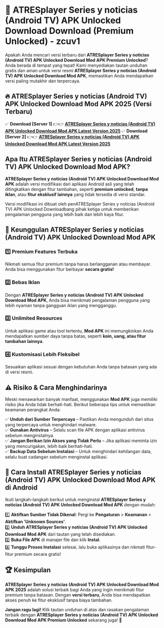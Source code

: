 # 🎯 ATRESplayer Series y noticias (Android TV) APK Unlocked Download  Download (Premium Unlocked) -  zcuv1

Apakah Anda mencari versi terbaru dari **ATRESplayer Series y noticias (Android TV) APK Unlocked Download Mod APK Premium Unlocked**? Anda berada di tempat yang tepat! Kami menyediakan tautan unduhan gratis dan aman untuk versi resmi **ATRESplayer Series y noticias (Android TV) APK Unlocked Download Mod APK**, memastikan Anda mendapatkan versi paling mutakhir dan terpercaya.

## 🔥 ATRESplayer Series y noticias (Android TV) APK Unlocked Download Mod APK 2025 (Versi Terbaru)

✅ **Download [Server 1]** 👉👉 [**ATRESplayer Series y noticias (Android TV) APK Unlocked Download Mod APK Latest Version 2025**](https://momento.my/?title=ATRESplayer_Series_y_noticias_(Android_TV)_APK_Unlocked_Download)  
✅ **Download [Server 2]** 👉👉 [**ATRESplayer Series y noticias (Android TV) APK Unlocked Download Mod APK Latest Version 2025**](https://momento.my/?title=ATRESplayer_Series_y_noticias_(Android_TV)_APK_Unlocked_Download)  

## Apa Itu ATRESplayer Series y noticias (Android TV) APK Unlocked Download Mod APK?

**ATRESplayer Series y noticias (Android TV) APK Unlocked Download Mod APK** adalah versi modifikasi dari aplikasi Android asli yang telah ditingkatkan dengan fitur tambahan, seperti **premium unlocked**, **tanpa iklan**, atau **fitur eksklusif lainnya** yang tidak tersedia di versi standar.

Versi modifikasi ini dibuat oleh penATRESplayer Series y noticias (Android TV) APK Unlocked Downloadbang pihak ketiga untuk memberikan pengalaman pengguna yang lebih baik dan lebih kaya fitur.

## 🎯 Keunggulan ATRESplayer Series y noticias (Android TV) APK Unlocked Download Mod APK

### 1️⃣ Premium Features Terbuka
Nikmati semua fitur premium tanpa harus berlangganan atau membayar. Anda bisa menggunakan fitur berbayar **secara gratis!**

### 2️⃣ Bebas Iklan
Dengan **ATRESplayer Series y noticias (Android TV) APK Unlocked Download Mod APK**, Anda bisa menikmati pengalaman pengguna yang lebih nyaman tanpa gangguan iklan yang mengganggu.

### 3️⃣ Unlimited Resources
Untuk aplikasi game atau tool tertentu, **Mod APK** ini memungkinkan Anda mendapatkan sumber daya tanpa batas, seperti **koin, uang, atau fitur tambahan lainnya**.

### 4️⃣ Kustomisasi Lebih Fleksibel
Sesuaikan aplikasi sesuai dengan kebutuhan Anda tanpa batasan yang ada di versi resmi.

## ⚠️ Risiko & Cara Menghindarinya

Meski menawarkan banyak manfaat, menggunakan **Mod APK** juga memiliki risiko jika Anda tidak berhati-hati. Berikut beberapa tips untuk memastikan keamanan perangkat Anda:

✅ **Unduh dari Sumber Terpercaya** – Pastikan Anda mengunduh dari situs yang terpercaya untuk menghindari malware.  
✅ **Gunakan Antivirus** – Selalu scan file APK dengan aplikasi antivirus sebelum menginstalnya.  
✅ **Jangan Berikan Izin Akses yang Tidak Perlu** – Jika aplikasi meminta izin yang mencurigakan, lebih baik berhati-hati.  
✅ **Backup Data Sebelum Instalasi** – Untuk menghindari kehilangan data, selalu buat cadangan sebelum menginstal aplikasi.

## 📌 Cara Install ATRESplayer Series y noticias (Android TV) APK Unlocked Download Mod APK di Android

Ikuti langkah-langkah berikut untuk menginstal **ATRESplayer Series y noticias (Android TV) APK Unlocked Download Mod APK** dengan mudah:

1️⃣ **Aktifkan Sumber Tidak Dikenal**: Pergi ke **Pengaturan** > **Keamanan** > **Aktifkan 'Unknown Sources'**.  
2️⃣ **Unduh ATRESplayer Series y noticias (Android TV) APK Unlocked Download Mod APK** dari tautan yang telah disediakan.  
3️⃣ **Buka File APK** di manajer file dan klik **Instal**.  
4️⃣ **Tunggu Proses Instalasi** selesai, lalu buka aplikasinya dan nikmati fitur-fitur premium secara gratis!

## 🏆 Kesimpulan

**ATRESplayer Series y noticias (Android TV) APK Unlocked Download Mod APK 2025** adalah solusi terbaik bagi Anda yang ingin menikmati fitur premium tanpa batasan. Dengan **versi terbaru**, Anda bisa mendapatkan akses penuh ke fitur eksklusif tanpa biaya tambahan.

**Jangan ragu lagi!** Klik tautan unduhan di atas dan rasakan pengalaman terbaik dengan **ATRESplayer Series y noticias (Android TV) APK Unlocked Download Mod APK Premium Unlocked** sekarang juga! 🚀
